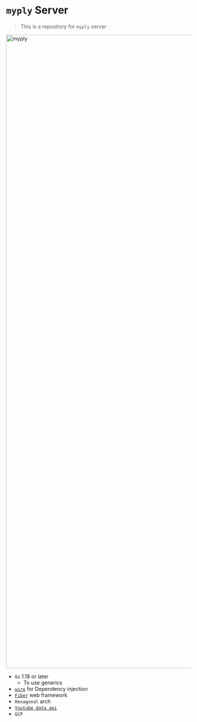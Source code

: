 # `myply` Server
> This is a repository for `myply` server

<img width="1728" alt="myply" src="https://user-images.githubusercontent.com/37536298/177248803-64893e61-827b-4a54-81f0-fd8ee664fe9f.png">


- `Go` 1.18 or later
  - To use generics
- [`wire`](https://github.com/google/wire) for Dependency injection
- [`Fiber`](https://github.com/gofiber?type=source) web framework
- `Hexagonal` arch
- [`Youtube data api`](https://developers.google.com/youtube/v3/getting-started)
- `GCP`
